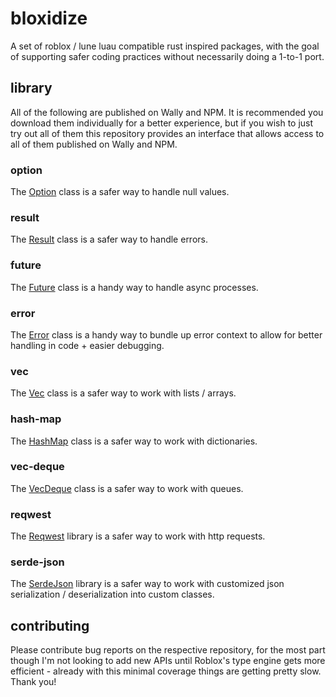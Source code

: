 # bloxidize

A set of roblox / lune luau compatible rust inspired packages, with the goal of supporting safer coding practices without necessarily doing a 1-to-1 port.

## library

All of the following are published on Wally and NPM. It is recommended you download them individually for a better experience, but if you wish to just try out all of them this repository provides an interface that allows access to all of them published on Wally and NPM.

### option

The [Option](https://github.com/nightcycle/option) class is a safer way to handle null values.

### result

The [Result](https://github.com/nightcycle/result) class is a safer way to handle errors.

### future

The [Future](https://github.com/nightcycle/future) class is a handy way to handle async processes.

### error

The [Error](https://github.com/nightcycle/error) class is a handy way to bundle up error context to allow for better handling in code + easier debugging.

### vec

The [Vec](https://github.com/nightcycle/vec) class is a safer way to work with lists / arrays.

### hash-map

The [HashMap](https://github.com/nightcycle/hash-map) class is a safer way to work with dictionaries.

### vec-deque

The [VecDeque](https://github.com/nightcycle/vec-deque) class is a safer way to work with queues.

### reqwest

The [Reqwest](https://github.com/nightcycle/reqwest) library is a safer way to work with http requests.

### serde-json

The [SerdeJson](https://github.com/nightcycle/serde-json) library is a safer way to work with customized json serialization / deserialization into custom classes.

## contributing

Please contribute bug reports on the respective repository, for the most part though I'm not looking to add new APIs until Roblox's type engine gets more efficient - already with this minimal coverage things are getting pretty slow. Thank you!
